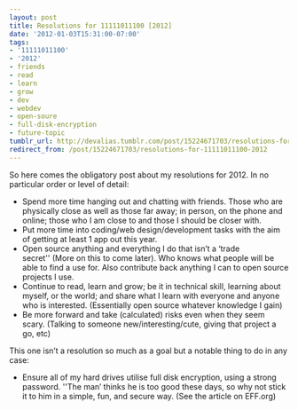 ```yaml
---
layout: post
title: Resolutions for 11111011100 [2012]
date: '2012-01-03T15:31:00-07:00'
tags:
- '11111011100'
- '2012'
- friends
- read
- learn
- grow
- dev
- webdev
- open-soure
- full-disk-encryption
- future-topic
tumblr_url: http://devalias.tumblr.com/post/15224671703/resolutions-for-11111011100-2012
redirect_from: /post/15224671703/resolutions-for-11111011100-2012
---
```

 
So here comes the obligatory post about my resolutions for 2012. In no particular order or level of detail:

* Spend more time hanging out and chatting with friends. Those who are physically close as well as those far away; in person, on the phone and online; those who I am close to and those I should be closer with.
* Put more time into coding/web design/development tasks with the aim of getting at least 1 app out this year.
* Open source anything and everything I do that isn’t a ‘trade secret'' (More on this to come later). Who knows what people will be able to find a use for. Also contribute back anything I can to open source projects I use.
* Continue to read, learn and grow; be it in technical skill, learning about myself, or the world; and share what I learn with everyone and anyone who is interested. (Essentially open source whatever knowledge I gain)
* Be more forward and take (calculated) risks even when they seem scary. (Talking to someone new/interesting/cute, giving that project a go, etc)

This one isn’t a resolution so much as a goal but a notable thing to do in any case:

* Ensure all of my hard drives utilise full disk encryption, using a strong password. ''The man’ thinks he is too good these days, so why not stick it to him in a simple, fun, and secure way. (See the article on EFF.org)
